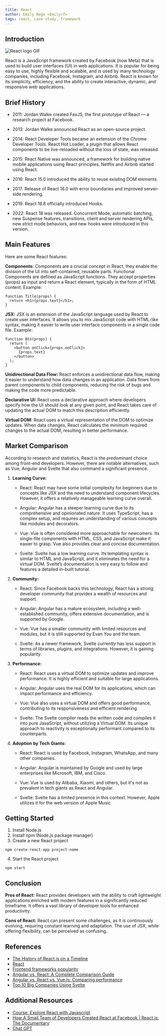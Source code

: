 ```yaml
---
title: React
author: Emily Rego <Emilyrf>
tags: react, case study, framework
---
```


## Introduction
![React logo GIF](https://miro.medium.com/v2/resize:fit:720/0*EitUXT-pqbaQSCTt.gif)

React is a JavaScript framework created by Facebook (now Meta) that is used to build user interfaces (UI) in web applications. It is popular for being easy to use, highly flexible and scalable, and is used by many technology companies, including Facebook, Instagram, and Airbnb. React is known for its simplicity, efficiency, and the ability to create interactive, dynamic, and responsive web applications.

## Brief History

- 2011: Jordan Walke created FaxJS, the first prototype of React — a research project at Facebook.

- 2013: Jordan Walke announced React as an open-source project.

- 2014: React Developer Tools became an extension of the Chrome Developer Tools. React Hot Loader, a plugin that allows React components to be live-reloaded without the loss of state, was released.

- 2015: React Native was announced, a framework for building native mobile applications using React principles. Netflix and Airbnb started using React.

- 2016:  React 15.0 introduced the ability to reuse existing DOM elements.

- 2017: Release of React 16.0 with error boundaries and improved server-side rendering.

- 2019: React 16.8 officially introduced Hooks.

- 2022: React 18 was released. Concurrent Mode, automatic batching, new Suspense features, transitions, client and server rendering APIs, new strict mode behaviors, and new hooks were introduced in this version.

## Main Features
Here are some React features:

**Components:** Components are a crucial concept in React, they enable the division of the UI into self-contained, reusable parts.
Functional Components are defined as JavaScript functions. They accept properties (props) as input and return a React element, typically in the form of HTML content. Example:
````
function Title(props) {
  return <h1>{props.text}</h1>;
}

````

**JSX:** JSX is an extension of the JavaScript language used by React to create user interfaces. It allows you to mix JavaScript code with HTML-like syntax, making it easier to write user interface components in a single code file.
Example:
````
function Btn(props) {
  return (
    <button onClick={props.onClick}>
      {props.text}
    </button>
  );
}
````

**Unidirectional Data Flow:** React enforces a unidirectional data flow, making it easier to understand how data changes in an application. Data flows from parent components to child components, reducing the risk of bugs and making the code more predictable.


**Declarative UI:** React uses a declarative approach where developers specify how the UI should look at any given point, and React takes care of updating the actual DOM to match this description efficiently.


**Virtual DOM:** React uses a virtual representation of the DOM to optimize updates. When data changes, React calculates the minimum required changes to the actual DOM, resulting in better performance. 


## Market Comparison
According to research and statistics, React is the predominant choice among front-end developers. However, there are notable alternatives, such as Vue, Angular and Svelte that also command a significant presence.


1. **Learning Curve:**
   - React: React may have some initial complexity for beginners due to concepts like JSX and the need to understand component lifecycles. However, it offers a relatively manageable learning curve overall.

   - Angular: Angular has a steeper learning curve due to its comprehensive and opinionated nature. It uses TypeScript, has a complex setup, and requires an understanding of various concepts like modules and decorators.

   - Vue: Vue is often considered more approachable for newcomers. Its single-file components with HTML, CSS, and JavaScript make it easier to grasp. Vue also provides clear and concise documentation.

   - Svelte: Svelte has a low learning curve. Its templating syntax is similar to HTML and JavaScript, and it eliminates the need for a virtual DOM. Svelte’s documentation is very easy to follow and features a detailed in-built tutorial.


2. **Community:**
   - React: Since Facebook backs this technology, React has a strong developer community that provides a wealth of resources and support.
 
   - Angular: Angular has a mature ecosystem, including a well-established community, offers extensive documentation, and is supported by Google.

   - Vue:  Vue has a smaller community with limited resources and modules, but it is still supported by Evan You and the team.

   - Svelte: As a newer framework, Svelte currently has less support in terms of libraries, plugins, and integrations. However, it is gaining popularity.


3. **Performance:**
   - React: React uses a virtual DOM to optimize updates and improve performance. It is highly efficient and suitable for large applications.

   - Angular: Angular uses the real DOM for its applications, which can impact performance and efficiency.

   - Vue: Vue also uses a virtual DOM and offers good performance, contributing to its responsiveness and efficient rendering.

   - Svelte: The Svelte compiler reads the written code and compiles it into pure JavaScript, without utilizing a Virtual DOM. Its unique approach to reactivity is exceptionally performant compared to its counterparts.
  

4. **Adoption by Tech Giants:**
   - React: React is used by Facebook, Instagram, WhatsApp, and many other companies.

   - Angular: Angular is maintained by Google and used by large enterprises like Microsoft, IBM, and Cisco.

   - Vue: Vue is used by Alibaba, Xiaomi, and others, but it's not as prevalent in tech giants as React and Angular.

   - Svelte: Svelte has a limited presence in this context. However, Apple utilizes it for the web version of Apple Music 



## Getting Started

01) Install Node.js
02) Install npm (Node.js package manager)
03) Create a new React project 
```
npm create-react-app project-name
```
04) Start the React project
```
npm start
```

## Conclusion

**Pros of React:**
React provides developers with the ability to craft lightweight applications enriched with modern features in a significantly reduced timeframe. It offers a vast library of developer tools for enhanced productivity.


**Cons of React:**
React can present some challenges, as it is continuously evolving, requiring constant learning and adaptation. The use of JSX, while offering flexibility, can be perceived as confusing.


## References

- [The History of React.js on a Timeline](https://blog.risingstack.com/the-history-of-react-js-on-a-timeline/)
- [React](https://react.dev)
- [Frontend frameworks popularity](https://gist.github.com/tkrotoff/b1caa4c3a185629299ec234d2314e190#stack-overflow-survey)
- [Angular vs. React: A Complete Comparison Guide ](https://www.cuelogic.com/blog/what-are-the-differences-between-angular-and-react#:~:text=In%20Angular%20apps%2C%20a%20real,to%20update%20the%20entire%20tree.)
- [Angular vs. React vs. Vue.js: Comparing performance](https://blog.logrocket.com/angular-vs-react-vs-vue-js-comparing-performance/#future-frameworks)
- [Top 10 Big Companies Using Svelte](https://www.okupter.com/blog/companies-using-svelte#:~:text=Apple%20has%20brought%20Svelte%20to,a%20proud%20user%20of%20Svelte.)

## Additional Resources

- [Course: Explore React with Javascript](https://cursos.alura.com.br/formacao-react-javascript)
- [How A Small Team of Developers Created React at Facebook | React.js: The Documentary](https://youtu.be/8pDqJVdNa44?si=PGlrM6fjmTx5O93u)
- [Chat GPT](https://chat.openai.com/)